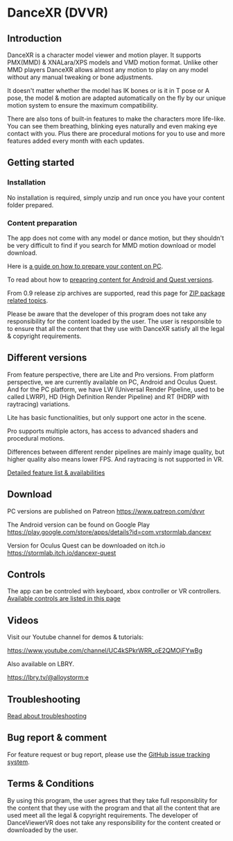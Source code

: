 # DanceXR (DVVR)


## Introduction
DanceXR is a character model viewer and motion player. It supports PMX(MMD) & XNALara/XPS models and VMD motion format. Unlike other MMD players DanceXR allows almost any motion to play on any model without any manual tweaking or bone adjustments. 

It doesn't matter whether the model has IK bones or is it in T pose or A pose, the model & motion are adapted automatically on the fly by our unique motion system to ensure the maximum compatibility.

There are also tons of built-in features to make the characters more life-like. You can see them breathing, blinking eyes naturally and even making eye contact with you. Plus there are procedural motions for you to use and more features added every month with each updates.  

## Getting started

### Installation
No installation is required, simply unzip and run once you have your content folder prepared. 

### Content preparation 
The app does not come with any model or dance motion, but they shouldn't be very difficult to find if you search for MMD motion download or model download. 

Here is [a guide on how to prepare your content on PC](pages/blog/preparecontent.md).

To read about how to [preapring content for Android and Quest versions](pages/content_android_quest.md).

From 0.9 release zip archives are supported, read this page for [ZIP package related topics](pages/zip_format.md). 

Please be aware that the developer of this program does not take any responsibility for the content loaded by the user. The user is responsible to to ensure that all the content that they use with DanceXR satisfy all the legal & copyright requirements. 

## Different versions
From feature perspective, there are Lite and Pro versions. From platform perspective, we are currently available on PC, Android and Oculus Quest. And for the PC platform, we have LW (Universal Render Pipeline, used to be called LWRP), HD (High Definition Render Pipeline) and RT (HDRP with raytracing) variations. 

Lite has basic functionalities, but only support one actor in the scene.

Pro supports multiple actors, has access to advanced shaders and procedural motions. 

Differences between different render pipelines are mainly image quality, but higher quality also means lower FPS. And raytracing is not supported in VR.

[Detailed feature list & availabilities](pages/features.md)

## Download
PC versions are published on Patreon
https://www.patreon.com/dvvr

The Android version can be found on Google Play
https://play.google.com/store/apps/details?id=com.vrstormlab.dancexr

Version for Oculus Quest can be downloaded on itch.io
https://stormlab.itch.io/dancexr-quest


## Controls
The app can be controled with keyboard, xbox controller or VR controllers.
[Available controls are listed in this page](pages/blog/controls.md)


## Videos
Visit our Youtube channel for demos & tutorials: 

https://www.youtube.com/channel/UC4kSPkrWRR_oE2QMOjFYwBg 

Also available on LBRY. 

https://lbry.tv/@alloystorm:e 

## Troubleshooting
[Read about troubleshooting](pages/troubleshooting.md)


## Bug report & comment
For feature request or bug report, please use the [GitHub issue tracking system](https://github.com/alloystorm/dvvr/issues).


## Terms & Conditions
By using this program, the user agrees that they take full responsiblity for the content that they use with the program and that all the content that are used meet all the legal & copyright requirements. The developer of DanceViewerVR does not take any responsibility for the content created or downloaded by the user.  


